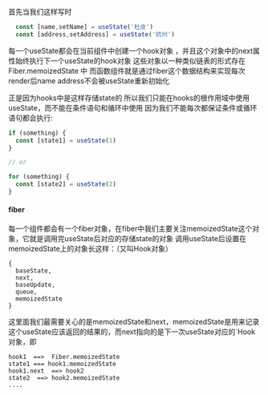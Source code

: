 
首先当我们这样写时
```javascript
  const [name,setName] = useState('杜皮')
  const [address,setAddress] = useState('杭州')
```

每一个useState都会在当前组件中创建一个hook对象  ，并且这个对象中的next属性始终执行下一个useState的hook对象
这些对象以一种类似链表的形式存在 Fiber.memoizedState 中
而函数组件就是通过fiber这个数据结构来实现每次render后name address不会被useState重新初始化

正是因为hooks中是这样存储state的 所以我们只能在hooks的根作用域中使用useState，而不能在条件语句和循环中使用
因为我们不能每次都保证条件或循环语句都会执行:
```javascript
if (something) {
  const [state1] = useState(1)
}

// or

for (something) {
  const [state2] = useState(2)
}
```

#### fiber
每一个组件都会有一个fiber对象，在fiber中我们主要关注memoizedState这个对象，它就是调用完useState后对应的存储state的对象
调用useState后设置在memoizedState上的对象长这样：（又叫Hook对象）
```
{
  baseState,
  next,  
  baseUpdate,
  queue,
  memoizedState
}
```

这里面我们最需要关心的是memoizedState和next，memoizedState是用来记录这个useState应该返回的结果的，而next指向的是下一次useState对应的`Hook对象，即
```
hook1  ==>	Fiber.memoizedState
state1 === hook1.memoizedState
hook1.next	==>	hook2
state2	==>	hook2.memoizedState
....
```